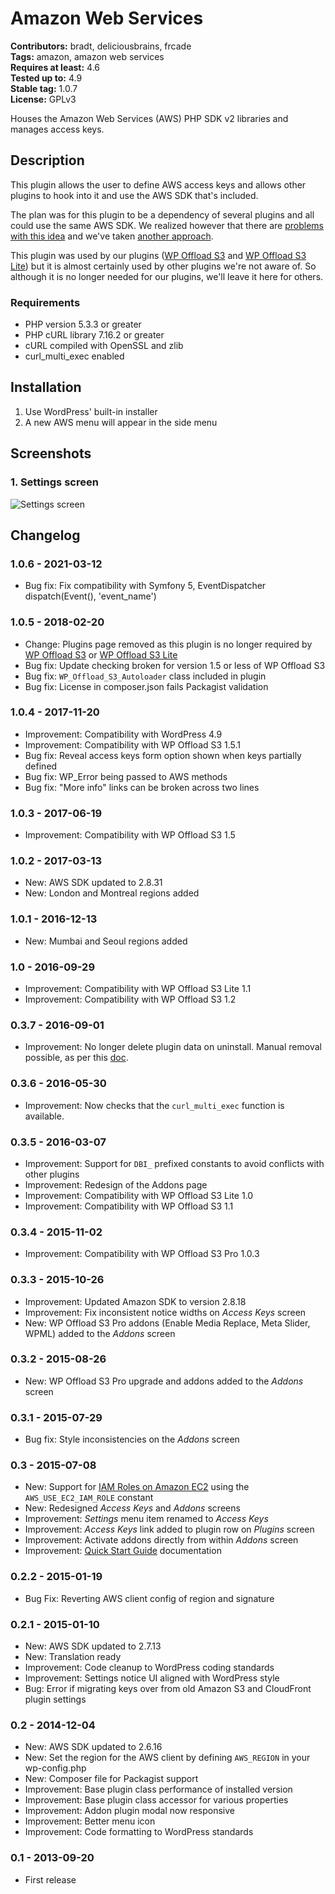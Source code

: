 # Amazon Web Services #
**Contributors:** bradt, deliciousbrains, frcade  
**Tags:** amazon, amazon web services  
**Requires at least:** 4.6  
**Tested up to:** 4.9  
**Stable tag:** 1.0.7  
**License:** GPLv3  

Houses the Amazon Web Services (AWS) PHP SDK v2 libraries and manages access keys.

## Description ##

This plugin allows the user to define AWS access keys and allows other plugins to hook into it and use the AWS SDK that's included.

The plan was for this plugin to be a dependency of several plugins and all could use the same AWS SDK. We realized however that there are [problems with this idea](https://deliciousbrains.com/wp-offload-s3-1-6-released/?utm_campaign=WP%2BOffload%2BS3&utm_source=wordpress.org&utm_medium=free%2Bplugin%2Blisting&utm_content=AWS) and we've taken [another approach](https://deliciousbrains.com/wp-offload-s3-1-6-released/?utm_campaign=WP%2BOffload%2BS3&utm_source=wordpress.org&utm_medium=free%2Bplugin%2Blisting&utm_content=AWS).

This plugin was used by our plugins ([WP Offload S3](https://deliciousbrains.com/wp-offload-s3/?utm_campaign=WP%2BOffload%2BS3&utm_source=wordpress.org&utm_medium=free%2Bplugin%2Blisting&utm_content=AWS) and [WP Offload S3 Lite](http://wordpress.org/plugins/amazon-s3-and-cloudfront/)) but it is almost certainly used by other plugins we're not aware of. So although it is no longer needed for our plugins, we'll leave it here for others.

### Requirements ###

* PHP version 5.3.3 or greater
* PHP cURL library 7.16.2 or greater
* cURL compiled with OpenSSL and zlib
* curl_multi_exec enabled

## Installation ##

1. Use WordPress' built-in installer
2. A new AWS menu will appear in the side menu

## Screenshots ##

### 1. Settings screen ###
![Settings screen](https://raw.githubusercontent.com/deliciousbrains/wp-amazon-web-services/assets/screenshot-1.png)


## Changelog ##

### 1.0.6 - 2021-03-12 ###
* Bug fix: Fix compatibility with Symfony 5, EventDispatcher dispatch(Event(), 'event_name')

### 1.0.5 - 2018-02-20 ###
* Change: Plugins page removed as this plugin is no longer required by [WP Offload S3](https://deliciousbrains.com/wp-offload-s3/?utm_campaign=WP%2BOffload%2BS3&utm_source=wordpress.org&utm_medium=free%2Bplugin%2Blisting&utm_content=AWS) or [WP Offload S3 Lite](http://wordpress.org/plugins/amazon-s3-and-cloudfront/)
* Bug fix: Update checking broken for version 1.5 or less of WP Offload S3
* Bug fix: `WP_Offload_S3_Autoloader` class included in plugin
* Bug fix: License in composer.json fails Packagist validation

### 1.0.4 - 2017-11-20 ###
* Improvement: Compatibility with WordPress 4.9
* Improvement: Compatibility with WP Offload S3 1.5.1
* Bug fix: Reveal access keys form option shown when keys partially defined
* Bug fix: WP_Error being passed to AWS methods
* Bug fix: "More info" links can be broken across two lines

### 1.0.3 - 2017-06-19 ###
* Improvement: Compatibility with WP Offload S3 1.5

### 1.0.2 - 2017-03-13 ###
* New: AWS SDK updated to 2.8.31
* New: London and Montreal regions added

### 1.0.1 - 2016-12-13 ###
* New: Mumbai and Seoul regions added

### 1.0 - 2016-09-29 ###
* Improvement: Compatibility with WP Offload S3 Lite 1.1
* Improvement: Compatibility with WP Offload S3 1.2

### 0.3.7 - 2016-09-01 ###
* Improvement: No longer delete plugin data on uninstall. Manual removal possible, as per this [doc](https://deliciousbrains.com/wp-offload-s3/doc/uninstall/?utm_campaign=changelogs&utm_source=wordpress.org&utm_medium=free%2Bplugin%2Blisting&utm_content=AWS).

### 0.3.6 - 2016-05-30 ###
* Improvement: Now checks that the `curl_multi_exec` function is available.

### 0.3.5 - 2016-03-07 ###
* Improvement: Support for `DBI_` prefixed constants to avoid conflicts with other plugins
* Improvement: Redesign of the Addons page
* Improvement: Compatibility with WP Offload S3 Lite 1.0
* Improvement: Compatibility with WP Offload S3 1.1

### 0.3.4 - 2015-11-02 ###
* Improvement: Compatibility with WP Offload S3 Pro 1.0.3

### 0.3.3 - 2015-10-26 ###
* Improvement: Updated Amazon SDK to version 2.8.18
* Improvement: Fix inconsistent notice widths on _Access Keys_ screen
* New: WP Offload S3 Pro addons (Enable Media Replace, Meta Slider, WPML) added to the _Addons_ screen

### 0.3.2 - 2015-08-26 ###
* New: WP Offload S3 Pro upgrade and addons added to the _Addons_ screen

### 0.3.1 - 2015-07-29 ###
* Bug fix: Style inconsistencies on the _Addons_ screen

### 0.3 - 2015-07-08 ###
* New: Support for [IAM Roles on Amazon EC2](https://deliciousbrains.com/wp-offload-s3/doc/iam-roles/?utm_campaign=changelogs&utm_source=wordpress.org&utm_medium=free%2Bplugin%2Blisting&utm_content=AWS) using the `AWS_USE_EC2_IAM_ROLE` constant
* New: Redesigned _Access Keys_ and _Addons_ screens
* Improvement: _Settings_ menu item renamed to _Access Keys_
* Improvement: _Access Keys_ link added to plugin row on _Plugins_ screen
* Improvement: Activate addons directly from within _Addons_ screen
* Improvement: [Quick Start Guide](https://deliciousbrains.com/wp-offload-s3/doc/quick-start-guide/?utm_campaign=changelogs&utm_source=wordpress.org&utm_medium=free%2Bplugin%2Blisting&utm_content=AWS) documentation

### 0.2.2 - 2015-01-19 ###
* Bug Fix: Reverting AWS client config of region and signature

### 0.2.1 - 2015-01-10 ###
* New: AWS SDK updated to 2.7.13
* New: Translation ready
* Improvement: Code cleanup to WordPress coding standards
* Improvement: Settings notice UI aligned with WordPress style
* Bug: Error if migrating keys over from old Amazon S3 and CloudFront plugin settings

### 0.2 - 2014-12-04 ###
* New: AWS SDK updated to 2.6.16
* New: Set the region for the AWS client by defining `AWS_REGION` in your wp-config.php
* New: Composer file for Packagist support
* Improvement: Base plugin class performance of installed version
* Improvement: Base plugin class accessor for various properties
* Improvement: Addon plugin modal now responsive
* Improvement: Better menu icon
* Improvement: Code formatting to WordPress standards

### 0.1 - 2013-09-20 ###
* First release
